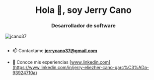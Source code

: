 <h1 align="center">Hola 👋, soy Jerry Cano</h1>
<h3 align="center">Desarrollador de software</h3>

<p align="left"> <img src="https://komarev.com/ghpvc/?username=avii1099&label=Profile%20views&color=0e75b6&style=flat" alt="jcano37" /> </p>

<p align="left"> <a href="https://twitter.com/" target="blank"><img src="https://img.shields.io/twitter/follow/?logo=twitter&style=for-the-badge" alt="" /></a> </p>

- 📫 Contactame **jerrycano37@gmail.com**

- 📄 Conoce mis experiencias [www.linkedin.com](https://www.linkedin.com/in/jerry-eliezher-cano-garc%C3%ADa-93924710a)
